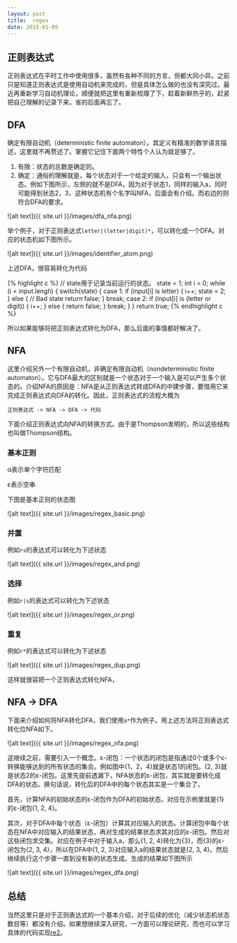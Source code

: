 ```yaml
---
layout: post
title:  regex
date: 2015-01-09
---
```


## 正则表达式

正则表达式在平时工作中使用很多，虽然有各种不同的方言，但都大同小异。之前只是知道正则表达式是使用自动机来完成的，但是具体怎么做的也没有深究过。最近再重新学习自动机理论，顺便就把这里有重新梳理了下，趁着新鲜热乎的，赶紧把自己理解的记录下来，省的后面再忘了。

## DFA
确定有限自动机（deterministic finite automaton）。其定义有精准的数学语言描述，这里就不再赘述了。掌握它记住下面两个特性个人认为就足够了。

1. 有限：状态的总数是确定的。
2. 确定：通俗的理解就是，每个状态对于一个给定的输入，只会有一个输出状态。例如下图所示，左侧的就不是DFA，因为对于状态1，同样的输入a，同时可能得到状态2，3，这种状态机有个名字叫NFA，后面会有介绍。而右边的则符合DFA的要求。

![alt text]({{ site.url }}/images/dfa_nfa.png)

举个例子，对于正则表达式`letter|(letter|digit)*`，可以转化成一个DFA。对应的状态机如下图所示。

![alt text]({{ site.url }}/images/identifier_atom.png)

上述DFA，很容易转化为代码

{% highlight c %}
// state用于记录当前运行的状态。
state = 1;
int i = 0;
while (i < input.lengh) {
	switch(state) {
	case 1:
		if (input[i] is letter) {
			i++;
			state = 2;
		} else {
			// Bad state
			return false;
		}
		break;
	case 2:
		if (input[i] is (letter or digit)) {
			i++;
		} else {
			return false;
		}
		break;
	}
}
return true;
{% endhighlight c %}

所以如果能够将把正则表达式转化为DFA，那么后面的事情都好解决了。

## NFA
这里介绍另外一个有限自动机，非确定有限自动机（nondeterministic finite automaton）。它与DFA最大的区别就是一个状态对于一个输入是可以产生多个状态的。介绍NFA的原因是：NFA是从正则表达式转成DFA的中建步骤，要借用它来完成正则表达式向DFA的转化。因此，正则表达式的流程大概为

	正则表达式 -> NFA -> DFA -> 代码

下面介绍正则表达式向NFA的转换方式。由于是Thompson发明的，所以这些结构也叫做Thompson结构。

### 基本正则
α表示单个字符匹配

ε表示空串

下图是基本正则的状态图

![alt text]({{ site.url }}/images/regex_basic.png)

### 并置
例如`rs`的表达式可以转化为下述状态

![alt text]({{ site.url }}/images/regex_and.png)

### 选择
例如`r|s`的表达式可以转化为下述状态

![alt text]({{ site.url }}/images/regex_or.png)

### 重复
例如`r*`的表达式可以转化为下述状态

![alt text]({{ site.url }}/images/regex_dup.png)

这样就很容把一个正则表达式转化NFA，

## NFA -> DFA
下面来介绍如何将NFA转化DFA，我们使用`a*`作为例子。用上述方法将正则表达式转化位NFA如下。

![alt text]({{ site.url }}/images/regex_nfa.png)

这继续之前，需要引入一个概念。ε-闭包：一个状态的闭包是指通过0个或多个ε-转换能够达到的所有状态的集合。例如图中{1，2，4}就是状态1的闭包。{2, 3}就是状态2的ε-闭包。这里先提前透漏下，NFA状态的ε-闭包，其实就是要转化成DFA的状态。换句话说，转化后的DFA中的每个状态其实是一个集合了。

首先，计算NFA的初始状态的ε-闭包作为DFA的初始状态。对应在示例里就是{1}的ε-闭包{1, 2, 4}。

其次，对于DFA中每个状态（ε-闭包）计算其对应输入的状态。计算闭包中每个状态在NFA中对应输入的结果状态，再对生成的结果状态求其对应的ε-闭包。然后对这些闭包求交集。对应在例子中对于输入a，那么{1, 2, 4}转化为{3}，而{3}的ε-闭包为{2, 3, 4}，所以在DFA中{1, 2, 3}对应输入a的结果状态就是{2, 3, 4}。然后继续执行这个步骤一直到没有新的状态生成。生成的结果如下图所示

![alt text]({{ site.url }}/images/regex_dfa.png)

## 总结
当然这里只是对于正则表达式的一个基本介绍，对于后续的优化（减少状态机状态数目等）都没有介绍。如果想继续深入研究，一方面可以理论研究，而也可以学习具体的代码实现[re2](https://github.com/google/re2)。

